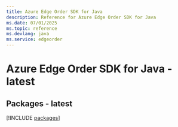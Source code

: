 ```yaml
---
title: Azure Edge Order SDK for Java
description: Reference for Azure Edge Order SDK for Java
ms.date: 07/01/2025
ms.topic: reference
ms.devlang: java
ms.service: edgeorder
---
```

# Azure Edge Order SDK for Java - latest
## Packages - latest
[!INCLUDE [packages](edge-order-index.md)]